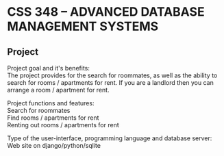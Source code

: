 # CSS 348 – ADVANCED DATABASE MANAGEMENT SYSTEMS
## Project 

Project goal and it's benefits:<br>
The project provides for the search for roommates, as well as the ability to search for rooms / apartments for rent. If you are a landlord then you can arrange a room / apartment for rent.


Project functions and features:<br>
Search for roommates<br>
Find rooms / apartments for rent<br>
Renting out rooms / apartments for rent<br> 


Type of the user-interface, programming language and database server:<br>
Web site on django/python/sqlite
